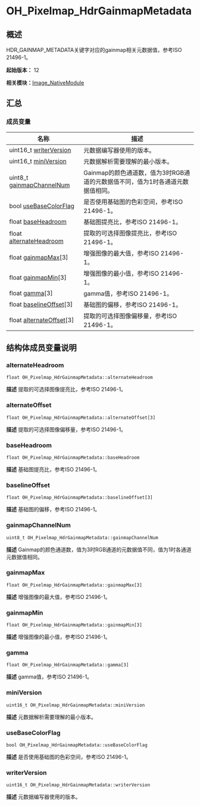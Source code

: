 # OH_Pixelmap_HdrGainmapMetadata


## 概述

HDR_GAINMAP_METADATA关键字对应的gainmap相关元数据值，参考ISO 21496-1。

**起始版本：** 12

**相关模块：**[Image_NativeModule](_image___native_module.md)


## 汇总


### 成员变量

| 名称 | 描述 | 
| -------- | -------- |
| uint16_t [writerVersion](#writerversion) | 元数据编写器使用的版本。  | 
| uint16_t [miniVersion](#miniversion) | 元数据解析需要理解的最小版本。  | 
| uint8_t [gainmapChannelNum](#gainmapchannelnum) | Gainmap的颜色通道数，值为3时RGB通道的元数据值不同，值为1时各通道元数据值相同。  | 
| bool [useBaseColorFlag](#usebasecolorflag) | 是否使用基础图的色彩空间，参考ISO 21496-1。  | 
| float [baseHeadroom](#baseheadroom) | 基础图提亮比，参考ISO 21496-1。  | 
| float [alternateHeadroom](#alternateheadroom) | 提取的可选择图像提亮比，参考ISO 21496-1。  | 
| float [gainmapMax](#gainmapmax)[3] | 增强图像的最大值，参考ISO 21496-1。  | 
| float [gainmapMin](#gainmapmin)[3] | 增强图像的最小值，参考ISO 21496-1。  | 
| float [gamma](#gamma)[3] | gamma值，参考ISO 21496-1。  | 
| float [baselineOffset](#baselineoffset)[3] | 基础图的偏移，参考ISO 21496-1。  | 
| float [alternateOffset](#alternateoffset)[3] | 提取的可选择图像偏移量，参考ISO 21496-1。  | 


## 结构体成员变量说明


### alternateHeadroom

```
float OH_Pixelmap_HdrGainmapMetadata::alternateHeadroom
```
**描述**
提取的可选择图像提亮比，参考ISO 21496-1。


### alternateOffset

```
float OH_Pixelmap_HdrGainmapMetadata::alternateOffset[3]
```
**描述**
提取的可选择图像偏移量，参考ISO 21496-1。


### baseHeadroom

```
float OH_Pixelmap_HdrGainmapMetadata::baseHeadroom
```
**描述**
基础图提亮比，参考ISO 21496-1。


### baselineOffset

```
float OH_Pixelmap_HdrGainmapMetadata::baselineOffset[3]
```
**描述**
基础图的偏移，参考ISO 21496-1。


### gainmapChannelNum

```
uint8_t OH_Pixelmap_HdrGainmapMetadata::gainmapChannelNum
```
**描述**
Gainmap的颜色通道数，值为3时RGB通道的元数据值不同，值为1时各通道元数据值相同。


### gainmapMax

```
float OH_Pixelmap_HdrGainmapMetadata::gainmapMax[3]
```
**描述**
增强图像的最大值，参考ISO 21496-1。


### gainmapMin

```
float OH_Pixelmap_HdrGainmapMetadata::gainmapMin[3]
```
**描述**
增强图像的最小值，参考ISO 21496-1。


### gamma

```
float OH_Pixelmap_HdrGainmapMetadata::gamma[3]
```
**描述**
gamma值，参考ISO 21496-1。


### miniVersion

```
uint16_t OH_Pixelmap_HdrGainmapMetadata::miniVersion
```
**描述**
元数据解析需要理解的最小版本。


### useBaseColorFlag

```
bool OH_Pixelmap_HdrGainmapMetadata::useBaseColorFlag
```
**描述**
是否使用基础图的色彩空间，参考ISO 21496-1。


### writerVersion

```
uint16_t OH_Pixelmap_HdrGainmapMetadata::writerVersion
```
**描述**
元数据编写器使用的版本。
